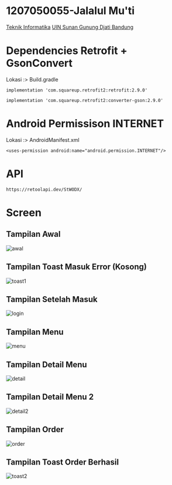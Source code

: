 # 1207050055-Jalalul Mu'ti
[Teknik Informatika](http://if.uinsgd.ac.id/) [UIN Sunan Gunung Djati Bandung](https://uinsgd.ac.id/)

# Dependencies Retrofit + GsonConvert
Lokasi :> Build.gradle

` implementation 'com.squareup.retrofit2:retrofit:2.9.0' `

` implementation 'com.squareup.retrofit2:converter-gson:2.9.0' `

# Android Permissison INTERNET
Lokasi :> AndroidManifest.xml

` <uses-permission android:name="android.permission.INTERNET"/> `

# API
` https://retoolapi.dev/StWODX/ `

# Screen
## Tampilan Awal
![awal](img/1.jpg)

## Tampilan Toast Masuk Error (Kosong)
![toast1](img/2.jpg)

## Tampilan Setelah Masuk
![login](img/3.jpg)

## Tampilan Menu
![menu](img/4.jpg)

## Tampilan Detail Menu
![detail](img/5.jpg)

## Tampilan Detail Menu 2
![detail2](img/6.jpg)

## Tampilan Order
![order](img/7.jpg)

## Tampilan Toast Order Berhasil
![toast2](img/8.jpg)
